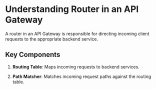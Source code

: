 # Understanding Router in an API Gateway

A router in an API Gateway is responsible for directing incoming client requests to the appropriate backend service.

## Key Components

1. **Routing Table**: Maps incoming requests to backend services.

2. **Path Matcher**: Matches incoming request paths against the routing table.